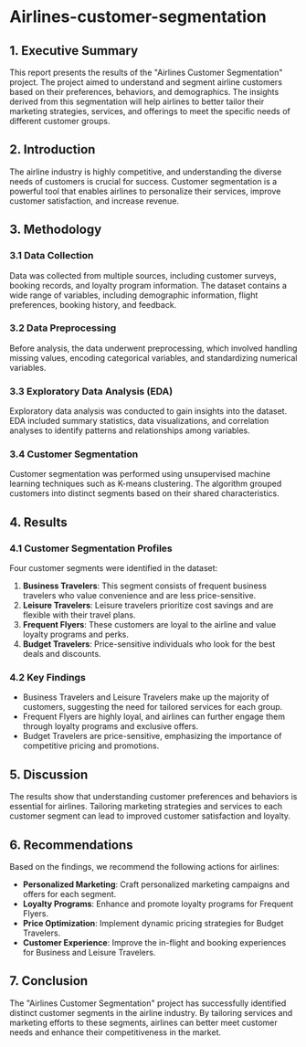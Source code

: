 # Airlines-customer-segmentation

## 1. Executive Summary

This report presents the results of the "Airlines Customer Segmentation" project. The project aimed to understand and segment airline customers based on their preferences, behaviors, and demographics. The insights derived from this segmentation will help airlines to better tailor their marketing strategies, services, and offerings to meet the specific needs of different customer groups.

## 2. Introduction

The airline industry is highly competitive, and understanding the diverse needs of customers is crucial for success. Customer segmentation is a powerful tool that enables airlines to personalize their services, improve customer satisfaction, and increase revenue.

## 3. Methodology

### 3.1 Data Collection

Data was collected from multiple sources, including customer surveys, booking records, and loyalty program information. The dataset contains a wide range of variables, including demographic information, flight preferences, booking history, and feedback.

### 3.2 Data Preprocessing

Before analysis, the data underwent preprocessing, which involved handling missing values, encoding categorical variables, and standardizing numerical variables.

### 3.3 Exploratory Data Analysis (EDA)

Exploratory data analysis was conducted to gain insights into the dataset. EDA included summary statistics, data visualizations, and correlation analyses to identify patterns and relationships among variables.

### 3.4 Customer Segmentation

Customer segmentation was performed using unsupervised machine learning techniques such as K-means clustering. The algorithm grouped customers into distinct segments based on their shared characteristics.

## 4. Results

### 4.1 Customer Segmentation Profiles

Four customer segments were identified in the dataset:
1. **Business Travelers**: This segment consists of frequent business travelers who value convenience and are less price-sensitive.
2. **Leisure Travelers**: Leisure travelers prioritize cost savings and are flexible with their travel plans.
3. **Frequent Flyers**: These customers are loyal to the airline and value loyalty programs and perks.
4. **Budget Travelers**: Price-sensitive individuals who look for the best deals and discounts.

### 4.2 Key Findings

- Business Travelers and Leisure Travelers make up the majority of customers, suggesting the need for tailored services for each group.
- Frequent Flyers are highly loyal, and airlines can further engage them through loyalty programs and exclusive offers.
- Budget Travelers are price-sensitive, emphasizing the importance of competitive pricing and promotions.

## 5. Discussion

The results show that understanding customer preferences and behaviors is essential for airlines. Tailoring marketing strategies and services to each customer segment can lead to improved customer satisfaction and loyalty.

## 6. Recommendations

Based on the findings, we recommend the following actions for airlines:

- **Personalized Marketing**: Craft personalized marketing campaigns and offers for each segment.
- **Loyalty Programs**: Enhance and promote loyalty programs for Frequent Flyers.
- **Price Optimization**: Implement dynamic pricing strategies for Budget Travelers.
- **Customer Experience**: Improve the in-flight and booking experiences for Business and Leisure Travelers.

## 7. Conclusion

The "Airlines Customer Segmentation" project has successfully identified distinct customer segments in the airline industry. By tailoring services and marketing efforts to these segments, airlines can better meet customer needs and enhance their competitiveness in the market.
